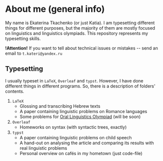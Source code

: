 # About me (general info)
My name is Ekaterina Tkachenko (or just Katia). I am typesetting different things for different purposes, but the majority of them are mostly focused on linguistics and linguistics olympiads. This repository represents my typesetting skills. 

**!Attention!** If you want to tell about technical issues or mistakes -- send an email to ```t.kateri@yandex.ru```

## Typesetting
I usually typeset in ```LaTeX```, ```Overleaf``` and ```typst```. However, I have done different things in different programs. So, there is a description of folders' contents.
1. ```LaTeX```
    - Glossing and transcribing Hebrew texts
    - A paper containing linguistic problems on Romance languages
    - Some problems for [Oral Linguistics Olympiad](https://ling.hse.ru/junior/uol) (will be soon)
2. ```Overleaf```
    - Homeworks on syntax (with syntactic trees, exactly)
3. ```typst```
    - A paper containing linguistic problems on child speech
    - A hand-out on analysing the article and comparing its results with real linguistic problems
    - Personal overview on cafés in my hometown (just code-file)
